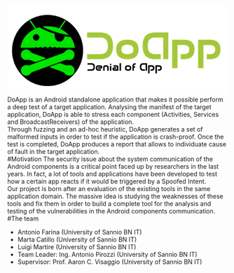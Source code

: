 ![Alt text](https://github.com/lmartire/DoApp/blob/master/icon_complete.png)
<br>
DoApp is an Android standalone application that makes it possible perform a deep test of a target application.
Analysing the manifest of the target application, DoApp is able to stress each component (Activities, Services and BroadcastReceivers)
of the application. 
<br>Through fuzzing and an ad-hoc heuristic, DoApp generates a set of malformed inputs in order to test if the application
is crash-proof. Once the test is completed, DoApp produces a report that allows to individuate cause of fault in the target application.
<br>
#Motivation
The security issue about the system communication of the Android components is a critical point faced up by researchers in the last years. In fact, a lot of tools and applications have been developed to test how a certain app reacts if it would be triggered by a Spoofed Intent.
<br>
Our project is born after an evaluation of the existing tools in the same application domain. The massive idea is studying the weaknesses of these tools and fix them in order to build a complete tool for the analysis and testing of the vulnerabilities in the Android components communication.
<br>
#The team
 - Antonio Farina (University of Sannio BN IT)
 - Marta Catillo (University of Sannio BN IT)
 - Luigi Martire (University of Sannio BN IT)
 - Team Leader: Ing. Antonio Pirozzi (University of Sannio BN IT)
 - Supervisor: Prof. Aaron C. Visaggio (University of Sannio BN IT)


